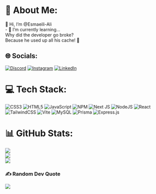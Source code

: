 # 💫 About Me:
👋 Hi, I’m @Esmaeili-Ali<br>- 🌱 I’m currently learning...<br>Why did the developer go broke?<br>Because he used up all his cache! 💸


## 🌐 Socials:
[![Discord](https://img.shields.io/badge/Discord-%237289DA.svg?logo=discord&logoColor=white)](https://discord.gg/ali.zoom) [![Instagram](https://img.shields.io/badge/Instagram-%23E4405F.svg?logo=Instagram&logoColor=white)](https://instagram.com/esmaeili.4li) [![LinkedIn](https://img.shields.io/badge/LinkedIn-%230077B5.svg?logo=linkedin&logoColor=white)](https://linkedin.com/in/ali-esmaeili-663578224 ) 

# 💻 Tech Stack:
![CSS3](https://img.shields.io/badge/css3-%231572B6.svg?style=for-the-badge&logo=css3&logoColor=white) ![HTML5](https://img.shields.io/badge/html5-%23E34F26.svg?style=for-the-badge&logo=html5&logoColor=white) ![JavaScript](https://img.shields.io/badge/javascript-%23323330.svg?style=for-the-badge&logo=javascript&logoColor=%23F7DF1E) ![NPM](https://img.shields.io/badge/NPM-%23CB3837.svg?style=for-the-badge&logo=npm&logoColor=white) ![Next JS](https://img.shields.io/badge/Next-black?style=for-the-badge&logo=next.js&logoColor=white) ![NodeJS](https://img.shields.io/badge/node.js-6DA55F?style=for-the-badge&logo=node.js&logoColor=white) ![React](https://img.shields.io/badge/react-%2320232a.svg?style=for-the-badge&logo=react&logoColor=%2361DAFB) ![TailwindCSS](https://img.shields.io/badge/tailwindcss-%2338B2AC.svg?style=for-the-badge&logo=tailwind-css&logoColor=white) ![Vite](https://img.shields.io/badge/vite-%23646CFF.svg?style=for-the-badge&logo=vite&logoColor=white) ![MySQL](https://img.shields.io/badge/mysql-4479A1.svg?style=for-the-badge&logo=mysql&logoColor=white) ![Prisma](https://img.shields.io/badge/Prisma-3982CE?style=for-the-badge&logo=Prisma&logoColor=white) ![Express.js](https://img.shields.io/badge/express.js-%23404d59.svg?style=for-the-badge&logo=express&logoColor=%2361DAFB)
# 📊 GitHub Stats:
![](https://github-readme-stats.vercel.app/api?username=Esmaeili-Ali&theme=bear&hide_border=false&include_all_commits=false&count_private=true)<br/>
![](https://github-readme-streak-stats.herokuapp.com/?user=Esmaeili-Ali&theme=bear&hide_border=false)<br/>
![](https://github-readme-stats.vercel.app/api/top-langs/?username=Esmaeili-Ali&theme=bear&hide_border=false&include_all_commits=false&count_private=true&layout=compact)

### ✍️ Random Dev Quote
![](https://quotes-github-readme.vercel.app/api?type=horizontal&theme=radical)
<!-- Proudly created with GPRM ( https://gprm.itsvg.in ) -->
